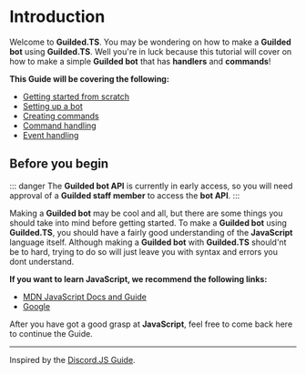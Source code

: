 # Introduction

Welcome to **Guilded.TS**. You may be wondering on how to make a **Guilded bot** using **Guilded.TS**. Well you're in luck because this tutorial will cover on how to make a simple **Guilded bot** that has **handlers** and **commands**!

**This Guide will be covering the following:**

-   [Getting started from scratch](/getting-started/)
-   [Setting up a bot](/getting-started/setting-up-a-bot.html)
-   [Creating commands](/creating-your-bot/creating-commands.html)
-   [Command handling](/creating-your-bot/command-handling.html)
-   [Event handling](/creating-your-bot/event-handling.html)

## Before you begin

::: danger
The **Guilded bot API** is currently in early access, so you will need approval of a **Guilded staff member** to access the **bot API**.
:::

Making a **Guilded bot** may be cool and all, but there are some things you should take into mind before getting started. To make a **Guilded bot** using **Guilded.TS**, you should have a fairly good understanding of the **JavaScript** language itself. Although making a **Guilded bot** with **Guilded.TS** should'nt be to hard, trying to do so will just leave you with syntax and errors you dont understand.

**If you want to learn JavaScript, we recommend the following links:**

-   [MDN JavaScript Docs and Guide](https://developer.mozilla.org/en-US/docs/Web/JavaScript)
-   [Google](https://google.com)

After you have got a good grasp at **JavaScript**, feel free to come back here to continue the Guide.

---

Inspired by the [Discord.JS Guide](https://discordjs.guide).

